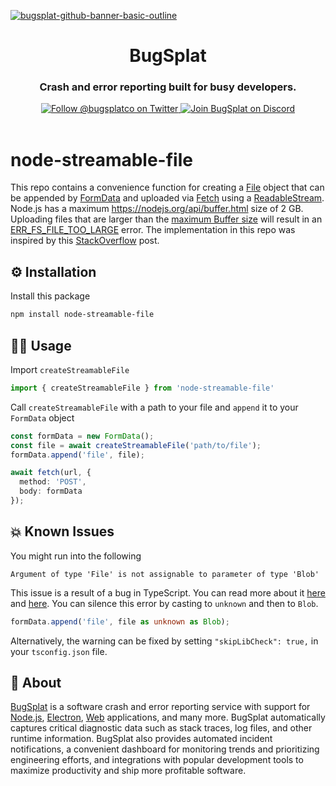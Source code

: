 [![bugsplat-github-banner-basic-outline](https://user-images.githubusercontent.com/20464226/149019306-3186103c-5315-4dad-a499-4fd1df408475.png)](https://bugsplat.com)
<br/>
# <div align="center">BugSplat</div> 
### **<div align="center">Crash and error reporting built for busy developers.</div>**
<div align="center">
    <a href="https://twitter.com/BugSplatCo">
        <img alt="Follow @bugsplatco on Twitter" src="https://img.shields.io/twitter/follow/bugsplatco?label=Follow%20BugSplat&style=social">
    </a>
    <a href="https://discord.gg/bugsplat">
        <img alt="Join BugSplat on Discord" src="https://img.shields.io/discord/664965194799251487?label=Join%20Discord&logo=Discord&style=social">
    </a>
</div>

<br/>

# node-streamable-file

This repo contains a convenience function for creating a [File](https://developer.mozilla.org/en-US/docs/Web/API/File) object that can be appended by [FormData](https://developer.mozilla.org/en-US/docs/Web/API/FormData) and uploaded via [Fetch](https://developer.mozilla.org/en-US/docs/Web/API/Fetch_API) using a [ReadableStream](https://developer.mozilla.org/en-US/docs/Web/API/ReadableStream). Node.js has a maximum https://nodejs.org/api/buffer.html size of 2 GB. Uploading files that are larger than the [maximum Buffer size](https://nodejs.org/api/buffer.html#bufferconstantsmax_length) will result in an [ERR_FS_FILE_TOO_LARGE](https://nodejs.org/api/errors.html#err_fs_file_too_large) error. The implementation in this repo was inspired by this [StackOverflow](https://stackoverflow.com/a/76026397/2993077) post.

## ⚙️ Installation

Install this package

```bash
npm install node-streamable-file
```

## 🧑‍💻 Usage

Import `createStreamableFile`

```ts
import { createStreamableFile } from 'node-streamable-file'
```

Call `createStreamableFile` with a path to your file and `append` it to your `FormData` object

```ts
const formData = new FormData();
const file = await createStreamableFile('path/to/file');
formData.append('file', file);

await fetch(url, {
  method: 'POST',
  body: formData
});
```

## 💥 Known Issues

You might run into the following 

```
Argument of type 'File' is not assignable to parameter of type 'Blob'
```

This issue is a result of a bug in TypeScript. You can read more about it [here](https://github.com/microsoft/TypeScript/issues/52166) and [here](https://github.com/remix-run/remix/issues/4371). You can silence this error by casting to `unknown` and then to `Blob`.

```ts
formData.append('file', file as unknown as Blob);
```

Alternatively, the warning can be fixed by setting `"skipLibCheck": true,` in your `tsconfig.json` file.

## 🐛 About

[BugSplat](https://bugsplat.com) is a software crash and error reporting service with support for [Node.js](https://docs.bugsplat.com/introduction/getting-started/integrations/cross-platform/node.js), [Electron](https://docs.bugsplat.com/introduction/getting-started/integrations/cross-platform/electron), [Web](https://docs.bugsplat.com/introduction/getting-started/integrations/web/javascript) applications, and many more. BugSplat automatically captures critical diagnostic data such as stack traces, log files, and other runtime information. BugSplat also provides automated incident notifications, a convenient dashboard for monitoring trends and prioritizing engineering efforts, and integrations with popular development tools to maximize productivity and ship more profitable software.
